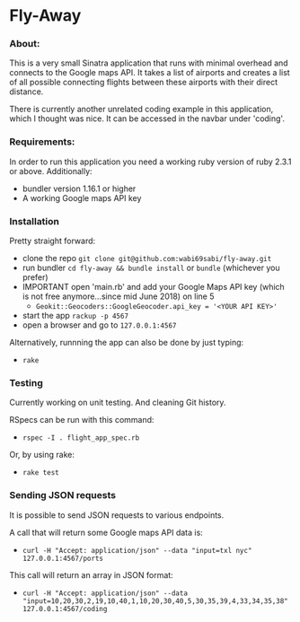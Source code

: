 # Fly-Away

### About:

This is a very small Sinatra application that runs with minimal overhead and connects to the Google maps API. It takes a list of airports and creates a list of all possible connecting flights between these airports with their direct distance.

There is currently another unrelated coding example in this application, which I thought was nice. It can be accessed in the navbar under 'coding'.

### Requirements:

In order to run this application you need a working ruby version of ruby 2.3.1 or above. Additionally:
- bundler version 1.16.1 or higher
- A working Google maps API key

### Installation

Pretty straight forward:

- clone the repo ``` git clone git@github.com:wabi69sabi/fly-away.git ```
- run bundler ``` cd fly-away && bundle install ``` or ``` bundle ``` (whichever you prefer)
- IMPORTANT open 'main.rb' and add your Google Maps API key (which is not free anymore...since mid June 2018) on line 5
  * ``` Geokit::Geocoders::GoogleGeocoder.api_key = '<YOUR API KEY>' ```
- start the app ``` rackup -p 4567 ```
- open a browser and go to ``` 127.0.0.1:4567 ```

Alternatively, runnning the app can also be done by just typing:

- ``` rake ```

### Testing

Currently working on unit testing. And cleaning Git history.

RSpecs can be run with this command:

- ``` rspec -I . flight_app_spec.rb ```

Or, by using rake:

- ``` rake test ```

### Sending JSON requests

It is possible to send JSON requests to various endpoints.

A call that will return some Google maps API data is:

- ``` curl -H "Accept: application/json" --data "input=txl nyc" 127.0.0.1:4567/ports ```

This call will return an array in JSON format:

- ``` curl -H "Accept: application/json" --data "input=10,20,30,2,19,10,40,1,10,20,30,40,5,30,35,39,4,33,34,35,38" 127.0.0.1:4567/coding ```
